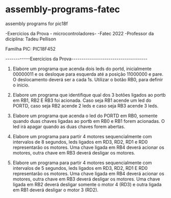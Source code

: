 # assembly-programs-fatec
assembly programs for pic18f

-Exercicios da Prova - microcontroladores-
-Fatec 2022
-Professor da diciplina: Tadeu Pellison

Familha PIC: PIC18F452

------------Exercicios da Prova------------------------------------- 
1) Elabore um programa que acenda dois leds do portd, inicialmente 00000011 e os desloque para esquerda até a posição 11000000 e pare. O deslocamento deverá ser a cada 1s. Utilizar o botão RB0, para definir o inicio.

2) Elabore um programa que identifique qual dos 3 botões ligados ao portb em RB1, RB2 E RB3 foi acionada. Caso seja RB1 acende um led do PORTD, caso seja RB2 acende 2 leds e caso seja RB3 acende 3 leds.

3) Elabore um programa que acenda o led do PORTD em RB0, somente quando duas chaves ligadas ao portb em RB0 e RB1 forem acionadas. O led irá apagar quando as duas chaves forem abertas.

4) Elabore um programa para partir 4 motores sequencialmente com intervalos de 8 segundos, leds ligados em RD3, RD2, RD1 e RD0 representarão os motores. Uma chave ligada em RB4 deverá acionar os motores, outra chave em RB3 deverá desligar os motores.

5) Elabore um programa para partir 4 motores sequencialmente com intervalos de 5 segundos, leds ligados em RD3, RD2, RD1 E RD0 representarão os motores. Uma chave ligada em RB4 deverá acionar os motores, outra chave em RB3 deverá desligar os motores. Uma chave ligada em RB2 deverá desligar somente o motor 4 (RD3) e outra ligada em RB1 deverá desligar o motor 3 (RD2).
